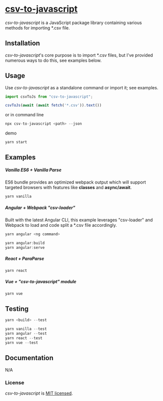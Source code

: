 # [csv-to-javascript](https://github.com/ryanspice/csv-to-javascript)

*csv-to-javascript* is a JavaScript package library containing various methods for importing *.csv file. 

## Installation

*csv-to-javascript*'s core purpose is to import *.csv files, but I've provided numerous ways to do this, see examples below. 

## Usage

Use *csv-to-javascript* as a standalone command or import it; see examples.

```javascript
import csvToJs from "csv-to-javascript";

csvToJs(await (await fetch('*.csv')).text())
```
or in command line
```javascript
npx csv-to-javascript <path> --json
```

demo

```javascript
yarn start
```
## Examples

##### Vanilla ES6 + Vanilla Parse

ES6 bundle provides an optimized webpack output which will support targeted browsers with features like **classes** and **async/await**.
```javascript
yarn vanilla
```

##### Angular + Webpack "csv-loader"

Built with the latest Angular CLI, this example leverages "csv-loader" and Webpack to load and code split a *.csv file accordingly.

```javascript
yarn angular <ng command>

yarn angular:build
yarn angular:serve
```

##### React + ParaParse

```javascript
yarn react
```

##### Vue + "csv-to-javascript" module

```javascript
yarn vue
```

## Testing
```javascript
yarn <build> --test 

yarn vanilla --test
yarn angular --test
yarn react --test
yarn vue --test
```

## Documentation

N/A


### License

*csv-to-javascript* is [MIT licensed](./LICENSE).
